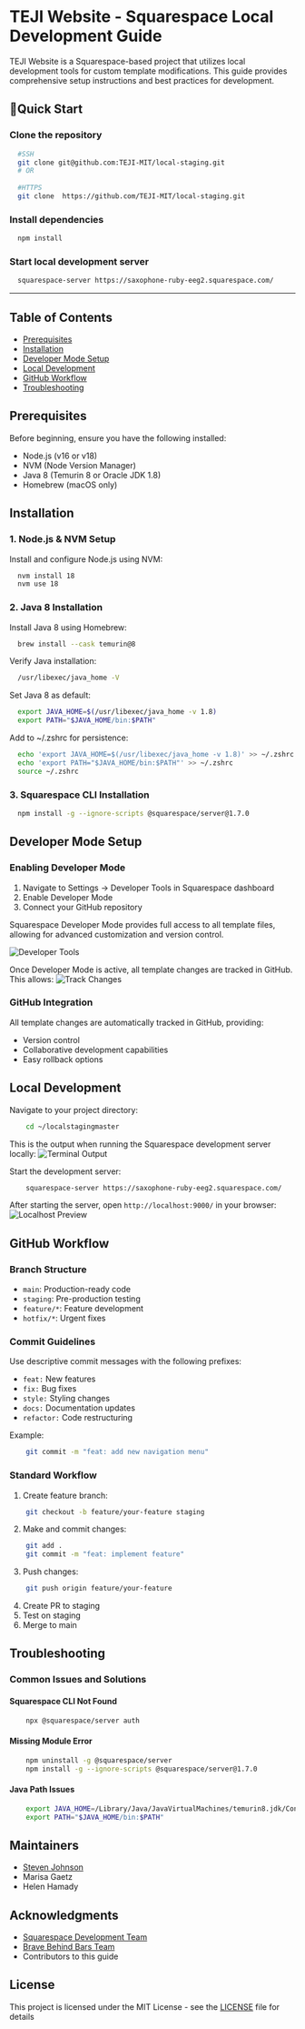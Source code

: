 # TEJI Website - Squarespace Local Development Guide

TEJI Website is a Squarespace-based project that utilizes local development tools for custom template modifications. This guide provides comprehensive setup instructions and best practices for development.

## 🚀Quick Start

### Clone the repository
```bash
  #SSH
  git clone git@github.com:TEJI-MIT/local-staging.git 
  # OR
  
  #HTTPS
  git clone  https://github.com/TEJI-MIT/local-staging.git
```
### Install dependencies

```bash
  npm install
```
### Start local development server

```bash
  squarespace-server https://saxophone-ruby-eeg2.squarespace.com/ 
```
-----
## Table of Contents
- [Prerequisites](#prerequisites)
- [Installation](#installation)
- [Developer Mode Setup](#developer-mode-setup)
- [Local Development](#local-development)
- [GitHub Workflow](#github-workflow)
- [Troubleshooting](#troubleshooting)

## Prerequisites

Before beginning, ensure you have the following installed:
- Node.js (v16 or v18)
- NVM (Node Version Manager)
- Java 8 (Temurin 8 or Oracle JDK 1.8)
- Homebrew (macOS only)

## Installation

### 1. Node.js & NVM Setup

Install and configure Node.js using NVM:

```bash
  nvm install 18
  nvm use 18
```

### 2. Java 8 Installation

Install Java 8 using Homebrew:

```bash
  brew install --cask temurin@8
```

Verify Java installation:
```bash
  /usr/libexec/java_home -V
```

Set Java 8 as default:
```bash
  export JAVA_HOME=$(/usr/libexec/java_home -v 1.8)
  export PATH="$JAVA_HOME/bin:$PATH"
```

Add to ~/.zshrc for persistence:
```bash
  echo 'export JAVA_HOME=$(/usr/libexec/java_home -v 1.8)' >> ~/.zshrc
  echo 'export PATH="$JAVA_HOME/bin:$PATH"' >> ~/.zshrc
  source ~/.zshrc
```

### 3. Squarespace CLI Installation

```bash
  npm install -g --ignore-scripts @squarespace/server@1.7.0
```

## Developer Mode Setup

### Enabling Developer Mode

1. Navigate to Settings → Developer Tools in Squarespace dashboard
2. Enable Developer Mode
3. Connect your GitHub repository

Squarespace Developer Mode provides full access to all template files, allowing for advanced customization and version control.

![Developer Tools](docs/images/developer-tools-developer-mode.png)

Once Developer Mode is active, all template changes are tracked in GitHub. This allows:
![Track Changes](docs/images/tracking-all-changes.png)

### GitHub Integration

All template changes are automatically tracked in GitHub, providing:
- Version control
- Collaborative development capabilities
- Easy rollback options

## Local Development

Navigate to your project directory:
```bash
    cd ~/localstagingmaster
```
This is the output when running the Squarespace development server locally:
![Terminal Output](docs/images/teminal-view.png)

Start the development server:
```bash
    squarespace-server https://saxophone-ruby-eeg2.squarespace.com/                                      
```
After starting the server, open `http://localhost:9000/` in your browser:
![Localhost Preview](docs/images/localhost.png)

## GitHub Workflow

### Branch Structure

- `main`: Production-ready code
- `staging`: Pre-production testing
- `feature/*`: Feature development
- `hotfix/*`: Urgent fixes

### Commit Guidelines

Use descriptive commit messages with the following prefixes:
- `feat:` New features
- `fix:` Bug fixes
- `style:` Styling changes
- `docs:` Documentation updates
- `refactor:` Code restructuring

Example:
```bash
    git commit -m "feat: add new navigation menu"
```

### Standard Workflow

1. Create feature branch:
```bash
    git checkout -b feature/your-feature staging
```

2. Make and commit changes:
```bash
    git add .
    git commit -m "feat: implement feature"
```

3. Push changes:
```bash
    git push origin feature/your-feature
```

4. Create PR to staging
5. Test on staging
6. Merge to main

## Troubleshooting

### Common Issues and Solutions

#### Squarespace CLI Not Found
```bash
    npx @squarespace/server auth
```

#### Missing Module Error
```bash
    npm uninstall -g @squarespace/server
    npm install -g --ignore-scripts @squarespace/server@1.7.0
```

#### Java Path Issues
```bash
    export JAVA_HOME=/Library/Java/JavaVirtualMachines/temurin8.jdk/Contents/Home
    export PATH="$JAVA_HOME/bin:$PATH"
```

## Maintainers

- [Steven Johnson](https://github.com/stevenrhett)
- Marisa Gaetz
- Helen Hamady

## Acknowledgments

- [Squarespace Development Team](https://github.com/Squarespace)
- [Brave Behind Bars Team](https://bravebehindbars.org/)
- Contributors to this guide

## License

This project is licensed under the MIT License - see the [LICENSE](LICENSE) file for details
